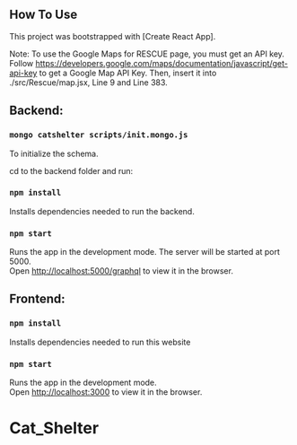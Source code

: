 ## How To Use

This project was bootstrapped with [Create React App].<br />

Note: To use the Google Maps for RESCUE page, you must get an API key. Follow https://developers.google.com/maps/documentation/javascript/get-api-key to get a Google Map API Key. Then, insert it into ./src/Rescue/map.jsx, Line 9 and Line 383.

## Backend:

### `mongo catshelter scripts/init.mongo.js`
To initialize the schema.

cd to the backend folder and run:

### `npm install`

Installs dependencies needed to run the backend.

### `npm start`

Runs the app in the development mode. The server will be started at port 5000.<br />
Open [http://localhost:5000/graphql](http://localhost:5000/graphql) to view it in the browser.

## Frontend:

### `npm install` 

Installs dependencies needed to run this website

### `npm start`

Runs the app in the development mode.<br />
Open [http://localhost:3000](http://localhost:3000) to view it in the browser.







# Cat_Shelter
